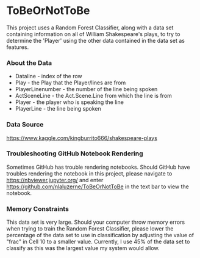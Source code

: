 # ToBeOrNotToBe

This project uses a Random Forest Classifier, along with a data set containing information on all of William Shakespeare's plays, to try to  determine the 'Player' using the other data contained in the data set as features.

### About the Data

- Dataline - index of the row
- Play - the Play that the Player/lines are from
- PlayerLinenumber - the number of the line being spoken
- ActSceneLine - the Act.Scene.Line from which the line is from
- Player - the player who is speaking the line
- PlayerLine - the line being spoken

### Data Source
https://www.kaggle.com/kingburrito666/shakespeare-plays

### Troubleshooting GitHub Notebook Rendering
Sometimes GitHub has trouble rendering notebooks. Should GitHub have troubles rendering the notebook in this project, please navigate to https://nbviewer.jupyter.org/ and enter https://github.com/nlaluzerne/ToBeOrNotToBe in the text bar to view the notebook.

### Memory Constraints
This data set is very large. Should your computer throw memory errors when trying to train the Random Forest Classifier, please lower the percentage of the data set to use in classification by adjusting the value of "frac" in Cell 10 to a smaller value. Currently, I use 45% of the data set to classify as this was the largest value my system would allow.
